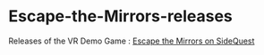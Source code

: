 # Escape-the-Mirrors-releases
Releases of the VR Demo Game : [Escape the Mirrors on SideQuest](https://sidequestvr.com/app/21240)
